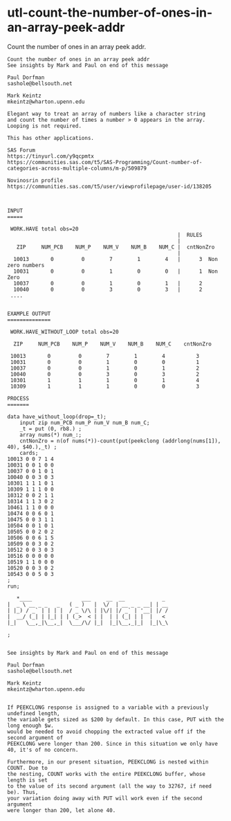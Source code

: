 # utl-count-the-number-of-ones-in-an-array-peek-addr
Count the number of ones in an array peek addr.

    Count the number of ones in an array peek addr  
    See insights by Mark and Paul on end of this message                                          
                                                                                                  
    Paul Dorfman                                                                                  
    sashole@bellsouth.net                                                                         
                                                                                                  
    Mark Keintz                                                                                   
    mkeintz@wharton.upenn.edu       
                                                                                                                  
    Elegant way to treat an array of numbers like a character string                                              
    and count the number of times a number > 0 appears in the array.                                              
    Looping is not required.                                                                                      
                                                                                                                  
    This has other applications.                                                                                  
                                                                                                                  
    SAS Forum                                                                                                     
    https://tinyurl.com/y9qcpmtx                                                                                  
    https://communities.sas.com/t5/SAS-Programming/Count-number-of-categories-across-multiple-columns/m-p/509879  
                                                                                                                  
    Novinosrin profile                                                                                            
    https://communities.sas.com/t5/user/viewprofilepage/user-id/138205                                            
                                                                                                                  
                                                                                                                  
                                                                                                                  
    INPUT                                                                                                         
    =====                                                                                                         
                                                                                                                  
     WORK.HAVE total obs=20                                                                                       
                                                           |  RULES                                               
                                                           |                                                      
       ZIP     NUM_PCB    NUM_P    NUM_V    NUM_B    NUM_C |  cntNonZro                                           
                                                           |                                                      
      10013       0         0        7        1        4   |      3  Non zero numbers                             
      10031       0         0        1        0        0   |      1  Non Zero                                     
      10037       0         0        1        0        1   |      2                                               
      10040       0         0        3        0        3   |      2                                               
     ....                                                                                                         
                                                                                                                  
                                                                                                                  
    EXAMPLE OUTPUT                                                                                                
    ==============                                                                                                
                                                                                                                  
     WORK.HAVE_WITHOUT_LOOP total obs=20                                                                          
                                                                                                                  
      ZIP     NUM_PCB    NUM_P    NUM_V    NUM_B    NUM_C    cntNonZro                                            
                                                                                                                  
     10013       0         0        7        1        4          3                                                
     10031       0         0        1        0        0          1                                                
     10037       0         0        1        0        1          2                                                
     10040       0         0        3        0        3          2                                                
     10301       1         1        1        0        1          4                                                
     10309       1         1        1        0        0          3                                                
                                                                                                                  
    PROCESS                                                                                                       
    =======                                                                                                       
                                                                                                                  
    data have_without_loop(drop=_t);                                                                              
        input zip num_PCB num_P num_V num_B num_C;                                                                
        _t = put (0, rb8.) ;                                                                                      
        array nums(*) num_:;                                                                                      
        cntNonZro = n(of nums(*))-count(put(peekclong (addrlong(nums[1]), 40), $40.),_t) ;                        
        cards;                                                                                                    
    10013 0 0 7 1 4                                                                                               
    10031 0 0 1 0 0                                                                                               
    10037 0 0 1 0 1                                                                                               
    10040 0 0 3 0 3                                                                                               
    10301 1 1 1 0 1                                                                                               
    10309 1 1 1 0 0                                                                                               
    10312 0 0 2 1 1                                                                                               
    10314 1 1 3 0 2                                                                                               
    10461 1 1 0 0 0                                                                                               
    10474 0 0 6 0 1                                                                                               
    10475 0 0 3 1 1                                                                                               
    10504 0 0 1 0 1                                                                                               
    10505 0 0 2 0 2                                                                                               
    10506 0 0 6 1 5                                                                                               
    10509 0 0 3 0 2                                                                                               
    10512 0 0 3 0 3                                                                                               
    10516 0 0 0 0 0                                                                                               
    10519 1 1 0 0 0                                                                                               
    10520 0 0 3 0 2                                                                                               
    10543 0 0 5 0 3                                                                                               
    ;                                                                                                             
    run;                                                                                                          
                                                                                                                  
       *____                ___     __  __            _                                              
    |  _ \ __ _ _   _   ( _ )   |  \/  | __ _ _ __| | __                                          
    | |_) / _` | | | |  / _ \/\ | |\/| |/ _` | '__| |/ /                                          
    |  __/ (_| | |_| | | (_>  < | |  | | (_| | |  |   <                                           
    |_|   \__,_|\__,_|  \___/\/ |_|  |_|\__,_|_|  |_|\_\                                          
                                                                                                  
    ;                                                                                             
                                                                                                  
                                                                                                  
    See insights by Mark and Paul on end of this message                                          
                                                                                                  
    Paul Dorfman                                                                                  
    sashole@bellsouth.net                                                                         
                                                                                                  
    Mark Keintz                                                                                   
    mkeintz@wharton.upenn.edu                                                                     
                                                                                                  
                                                                                                  
    If PEEKCLONG response is assigned to a variable with a previously undefined length,           
    the variable gets sized as $200 by default. In this case, PUT with the long enough $w.        
    would be needed to avoid chopping the extracted value off if the second argument of           
    PEEKCLONG were longer than 200. Since in this situation we only have 40, it's of no concern.  
                                                                                                  
    Furthermore, in our present situation, PEEKCLONG is nested within COUNT. Due to               
    the nesting, COUNT works with the entire PEEKCLONG buffer, whose length is set                
    to the value of its second argument (all the way to 32767, if need be). Thus,                 
    your variation doing away with PUT will work even if the second argument                      
    were longer than 200, let alone 40.                                                           
                                                                                                  
                                                                                                               
                                                                                                                  
